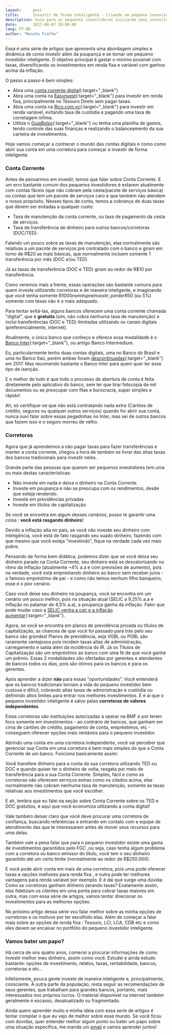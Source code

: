 ```yaml
---
layout:     post
title:      Investir de forma inteligente - Criando um pequeno investidor inteligente
description: Guia para os pequenos investidores iniciarem seus investimentos de forma inteligente.
date:       2017-08-07 20:00:00
lang: PT-BR
author: "Renato Fialho"
---
```


Essa é uma série de artigos que apresenta uma abordagem simples e dinâmica de como investir além da poupança e se tornar um pequeno investidor inteligente. O objetivo principal é gastar o mínimo possível com taxas, diversificando os investimentos em renda fixa e variável com ganhos acima da inflação.

O passo a passo é bem simples:

- Abra uma [conta corrente digital](https://bancointer.com.br){:target="_blank"}
- Abra uma conta na [Easynvest](https://easynvest.com.br){:target="_blank"} para investir em renda fixa, principalmente no Tesouro Direto sem pagar taxas.
- Abra uma conta na [Rico.com.vc](https://rico.com.vc){:target="_blank"} para investir em renda variável, evitando taxa de custódia e pagando uma taxa de corretagem ínfima.
- Utilize o [GuiaBolso](https://www.guiabolso.com.br/){:target="_blank"} ou tenha uma planilha de gastos, tendo controle das suas finanças e realizando o balanceamento da sua carteira de investimentos.

Hoje vamos começar a conhecer o mundo das contas digitais e como como abrir sua conta em uma corretora para começar a investir de forma inteligente.

### Conta Corrente

Antes de pensarmos em investir, temos que falar sobre Conta Corrente. E um erro bastante comum dos pequenos investidores é estarem atualmente com contas fáceis (que não cobram pela cesta/pacote de serviços básica) ou contas que tem um pacote de serviços caro e que também não atendem o nosso propósito. Nesses tipos de conta, temos a cobrança de duas taxas que devem ser evitadas a qualquer custo:

- Taxa de manutenção da conta corrente, ou taxa de pagamento da cesta de serviços.
- Taxa de transferência de dinheiro para outros bancos/corretoras (DOC/TED).

Falando um pouco sobre as taxas de manutenção, elas normalmente são relativas a um pacote de serviços pré contratado com o banco e giram em torno de R$20 as mais básicas, que normalmente incluem somente 1 transferência por mês (DOC e/ou TED). 

Já as taxas de transferência (DOC e TED) giram ao redor de R$10 por transferência.

Como veremos mais a frente, essas operações são bastante comuns para quem investe utilizando corretoras e de maneira inteligente, e imaginando que você tenha somente R$1000 no mês pra investir, perder R$50 (ou 5%) somente com taxas não é o mais adequado.

Para tentar evitá-las, alguns bancos oferecem uma conta corrente chamada "digital", que é **gratuita** (sim, não cobra nenhuma taxa de manutenção) e inclui transferências (DOC e TED) ilimitadas utilizando os canais digitais (preferencialmente, internet).

Atualmente, o único banco que conheço e oferece essa modalidade é o [Banco Inter](https://bancointer.com.br){:target="_blank"}, ou antigo Banco Intermedium.

Eu, particularmente tenho duas contas digitais, uma no Banco do Brasil e uma no Banco Itaú, porém ambas foram [descontinuadas](https://www.conta-corrente.com/conta-digital/iconta/itau-acaba-com-iconta/){:target="_blank"} em 2017. Mas recomendo bastante o Banco Inter para quem quer ter esse tipo de isenção. 

E o melhor de tudo é que todo o processo de abertura de conta é feita diretamente pelo aplicativo do banco, sem ter que tirar fotocópia de mil documentos ou se preocupar com filas e burocracia, super simples e rápido!

Ah, só certifique-se que não está contratando nada extra (Cartões de crédito, seguros ou qualquer outros serviços) quando for abrir sua conta, nunca ouvi falar sobre essas pegadinhas no Inter, mas sei de outros bancos que fazem isso e o seguro morreu de velho.

### Corretoras

Agora que já aprendemos a não pagar taxas para fazer transferências e manter a conta corrente, chegou a hora de também se livrar das altas taxas dos bancos tradicionais para investir neles.

Grande parte das pessoas que querem ser pequenos investidores tem uma ou mais destas características:

- Não investe em nada e deixa o dinheiro na Conta Corrente.
- Investe em poupança e não se preocupa com os rendimentos, desde que esteja rendendo.
- Investe em previdências privadas
- Investe em títulos de capitalização

Se você se encontra em algum desses cenários, posso te garantir uma coisa : **você está rasgando dinheiro**!

Devido a inflação alta no país, se você não investe seu dinheiro com inteligência, você está de fato rasgando seu suado dinheiro, fazendo com que mesmo que você esteja "investindo", fique na verdade cada vez mais pobre.

Pensando de forma bem didática, podemos dizer que se você deixa seu dinheiro parado na Conta Corrente, seu dinheiro está se desvalorizando no ritmo da inflação (atualmente ~4% a.a e com previsões de aumento), pois na verdade, você está emprestando dinheiro ao banco sem receber juros - o famoso empréstimo de pai - e como não temos nenhum filho banqueiro, esse é o pior cenário.

Caso você deixe seu dinheiro na poupança, você se encontra em um cenário um pouco melhor, pois na situação atual (SELIC a 9,25% a.a e inflação no patamar de 4,5% a.a), a poupança ganha da inflação. Fator que pode mudar caso a [SELIC venha a cair e a inflação aumentar](http://www.infomoney.com.br/mercados/noticia/6858772/mercado-eleva-projecoes-para-inflacao-derruba-juros-para-2017-mostra){:target="_blank"}.

Agora, se você se encontra em planos de previdência privada ou títulos de capitalização, as chances de que você foi passado para trás pelo seu banco são grandes! Planos de previdência, seja VGBL ou PGBL são raramente vantajosos pois incidem taxas altas de administração, carregamento e saída além da incidência do IR. Já os Títulos de Capitalização são um empréstimo ao banco com uma fé de que você ganhe um prêmio. Essas 2 modalidades são ofertadas por gerentes e atendentes de bancos todos os dias, pois são ótimos para os bancos e para os gerentes.

Após aprender a dizer **não** para essas "oportunidades". Você entenderá que os bancos tradicionais tornam a vida do pequeno investidor bem custosa e difícil, cobrando altas taxas de administração e custódia ou definindo altos limites para entrar nos melhores investimentos. E é ai que o pequeno investidor inteligente é salvo pelas **corretoras de valores independentes**. 

Estas corretoras são instituições autorizadas a operar na BMF e por terem foco somente em investimentos - ao contrário de bancos, que ganham em cima de cartões de crédito, pagamento de conta, empréstimos, etc - conseguem oferecer opções mais rentáveis para o pequeno investidor.

Abrindo uma conta em uma corretora independente, você vai perceber que gerenciar sua Conta em uma corretora é bem mais simples do que a Conta Corrente de um banco. Funciona basicamente assim:

Você transfere dinheiro para a conta da sua corretora utilizando TED ou DOC e quando quiser ter o dinheiro de volta, resgata por meio de transferência para a sua Conta Corrente. Simples, fácil e como as corretoras não oferecem serviços extras como os citados acima, elas normalmente não cobram nenhuma taxa de manutenção, somente as taxas relativas aos investimentos que você escolher. 

E ah, lembra que eu falei na seção sobre Conta Corrente sobre os TED e DOC gratuitos, é aqui que você economiza utilizando a conta digital!

Vale também deixar claro que você deve procurar uma corretora de confiança, buscando referências e entrando em contato com a equipe de atendimento das que te interessarem antes de mover seus recursos para uma delas. 

Também vale a pena falar que para o pequeno investidor existe uma gama de investimentos garantidos pelo FGC ,ou seja, caso tenha algum problema com a corretora ou banco emissor do título, você tem o seu dinheiro garantido até um certo limite (normalmente ao redor de R$250.000).

E você pode abrir conta em mais de uma corretora, pois uma pode oferecer taxas e opções melhores para renda fixa , e outra pode ter melhores vantagens para renda variável por exemplo. E é dai que surge uma dúvida: Como as corretoras ganham dinheiro zerando taxas? Exatamente assim, elas fidelizam os clientes em uma ponta para cobrar taxas maiores em outra, mas com essa série de artigos, vamos tentar direcionar os investimentos para as melhores opções.

No próximo artigo dessa série vou falar melhor sobre as minha opções de corretoras e os motivos por ter escolhido elas. Além de começar a falar mais sobre as opções de renda fixa : Tesouro, LCI, LCA, CDB etc e como eles devem se encaixar no portfólio do pequeno investidor inteligente.

### Vamos bater um papo?

Há cerca de uns quatro anos, comecei a procurar informações de como investir melhor meu dinheiro, assim como você. Estudei e ainda estudo bastante: opções de investimento, relatos, taxas, rentabilidade, bancos, corretoras e etc..

Infelizmente, pouca gente investe de maneira inteligente e, principalmente, consciente. À outra parte da população, resta seguir as recomendações de seus gerentes, que trabalham para grandes bancos, portanto, mais interessados nos próprios lucros. O material disponível na internet também geralmente é escasso, desatualizado ou fragmentado.

Ainda quero aprender muito e minha ideia com essa serie de artigos é tentar compilar o que eu vejo de melhor sobre esse mundo. Se você ficou com dúvidas, quer entender melhor algum ponto ou bater um papo sobre uma situação específica, me manda um [email](/contact) e vamos aprender juntos!
